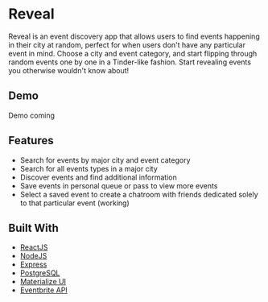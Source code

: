 # Reveal

Reveal is an event discovery app that allows users to find events happening in their city at random, perfect for when users don't have any particular event in mind. Choose a city and event category, and start flipping through random events one by one in a Tinder-like fashion. Start revealing events you otherwise wouldn't know about!

## Demo

Demo coming

## Features
+ Search for events by major city and event category
+ Search for all events types in a major city
+ Discover events and find additional information 
+ Save events in personal queue or pass to view more events
+ Select a saved event to create a chatroom with friends dedicated solely to that particular event (working)

## Built With
+ [ReactJS](https://reactjs.org/)
+ [NodeJS](https://nodejs.org/en/)
+ [Express](https://expressjs.com/)
+ [PostgreSQL](https://www.postgresql.org/)
+ [Materialize UI](https://react-materialize.github.io/#/)
+ [Eventbrite API](https://www.eventbrite.com/developer/v3/)